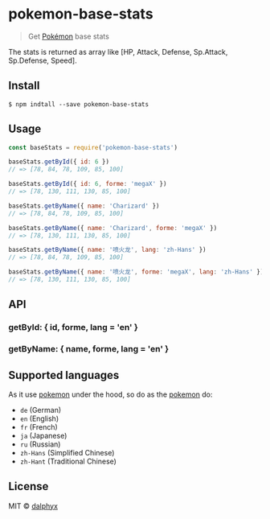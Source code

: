 # pokemon-base-stats

> Get [Pokémon](https://en.wikipedia.org/wiki/Pok%C3%A9mon) base stats

The stats is returned as array like [HP, Attack, Defense, Sp.Attack, Sp.Defense, Speed].



## Install

```
$ npm indtall --save pokemon-base-stats
```



## Usage

```jsx
const baseStats = require('pokemon-base-stats')

baseStats.getById({ id: 6 })
// => [78, 84, 78, 109, 85, 100]

baseStats.getById({ id: 6, forme: 'megaX' })
// => [78, 130, 111, 130, 85, 100]

baseStats.getByName({ name: 'Charizard' })
// => [78, 84, 78, 109, 85, 100]

baseStats.getByName({ name: 'Charizard', forme: 'megaX' })
// => [78, 130, 111, 130, 85, 100]

baseStats.getByName({ name: '喷火龙', lang: 'zh-Hans' })
// => [78, 84, 78, 109, 85, 100]

baseStats.getByName({ name: '喷火龙', forme: 'megaX', lang: 'zh-Hans' })
// => [78, 130, 111, 130, 85, 100]
```


## API

### getById: { id, forme, lang = 'en' }

### getByName: { name, forme, lang = 'en' }



## Supported languages

As it use [pokemon](https://github.com/sindresorhus/pokemon) under the hood, so do as the [pokemon](https://github.com/sindresorhus/pokemon) do:

- `de` (German)
- `en` (English)
- `fr` (French)
- `ja` (Japanese)
- `ru` (Russian)
- `zh-Hans` (Simplified Chinese)
- `zh-Hant` (Traditional Chinese)

## License

MIT © [dalphyx](https://github.com/dalphyx)





